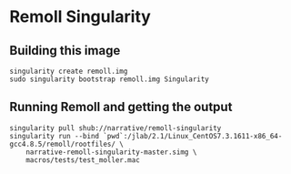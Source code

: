 # Remoll Singularity

## Building this image

```
singularity create remoll.img
sudo singularity bootstrap remoll.img Singularity
```

## Running Remoll and getting the output

```
singularity pull shub://narrative/remoll-singularity
singularity run --bind `pwd`:/jlab/2.1/Linux_CentOS7.3.1611-x86_64-gcc4.8.5/remoll/rootfiles/ \
    narrative-remoll-singularity-master.simg \
    macros/tests/test_moller.mac
```
